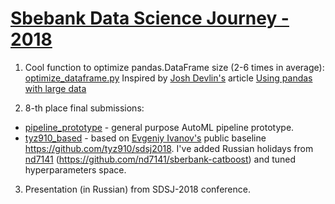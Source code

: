 # <a href=https://sdsj.sberbank.ai/ru/contest>Sbebank Data Science Journey - 2018</a>

1. Cool function to optimize pandas.DataFrame size (2-6 times in average):
<a href=https://github.com/rshekhovtsov/sdsj-2018/blob/master/optimize_dataframe.py>optimize_dataframe.py</a> 
Inspired by <a href=https://www.dataquest.io/blog/author/josh>Josh Devlin's</a> article <a href=https://dataquest.io/blog/pandas-big-data>Using pandas with large data</a>

2. 8-th place final submissions:
  - <a href=https://github.com/rshekhovtsov/sdsj-2018/tree/master/pipeline_prototype>pipeline_prototype</a> - general purpose AutoML pipeline prototype.
  - <a href=https://github.com/rshekhovtsov/sdsj-2018/tree/master/tyz910_based>tyz910_based</a> - based on <a href=https://github.com/tyz910>Evgeniy Ivanov's</a> public baseline https://github.com/tyz910/sdsj2018. I've added Russian holidays from <a href=https://github.com/nd7141>nd7141</a> (https://github.com/nd7141/sberbank-catboost) and tuned hyperparameters space.

3. Presentation (in Russian) from SDSJ-2018 conference.
